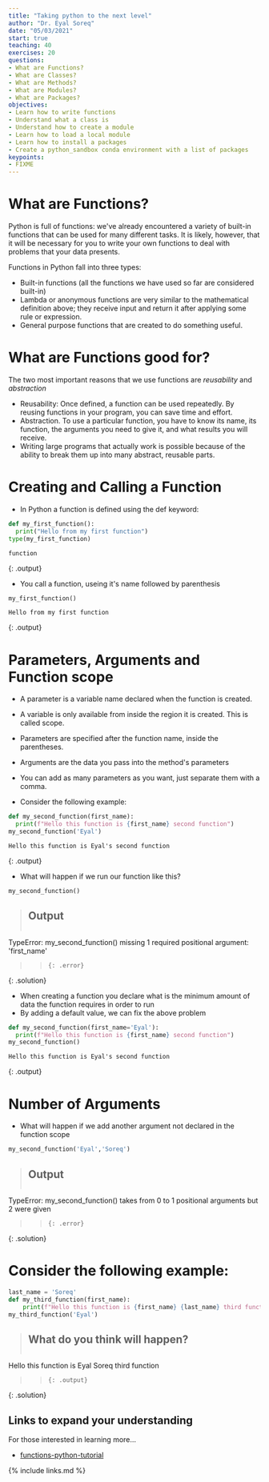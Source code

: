 ```yaml
---
title: "Taking python to the next level"
author: "Dr. Eyal Soreq" 
date: "05/03/2021"
start: true
teaching: 40
exercises: 20
questions:
- What are Functions?
- What are Classes?
- What are Methods?
- What are Modules? 
- What are Packages?
objectives:
- Learn how to write functions 
- Understand what a class is 
- Understand how to create a module 
- Learn how to load a local module 
- Learn how to install a packages
- Create a python_sandbox conda environment with a list of packages
keypoints:
- FIXME
---
```


# What are Functions?
Python is full of functions: we've already encountered a variety of built-in functions that can be used for many different tasks. It is likely, however, that it will be necessary for you to write your own functions to deal with problems that your data presents.

Functions in Python fall into three types:
- Built-in functions (all the functions we have used so far are considered built-in)
- Lambda or anonymous functions are very similar to the mathematical definition above; they receive input and return it after applying some rule or expression. 
- General purpose functions that are created to do something useful.

# What are Functions good for?

The two most important reasons that we use functions are *reusability* and *abstraction*

 - Reusability: Once defined, a function can be used repeatedly. By reusing functions in your program, you can save time and effort.
- Abstraction. To use a particular function, you have to know its name, its function, the arguments you need to give it, and what results you will receive.
- Writing large programs that actually work is possible because of the ability to break them up into many abstract, reusable parts.

# Creating and Calling a Function

- In Python a function is defined using the def keyword:

~~~python
def my_first_function():
  print("Hello from my first function")
type(my_first_function)  
~~~

~~~
function
~~~
{: .output}

- You call a function, useing it's name followed by parenthesis

~~~python
my_first_function()
~~~

~~~
Hello from my first function
~~~
{: .output}


# Parameters, Arguments and Function scope

- A parameter is a variable name declared when the function is created.
- A variable is only available from inside the region it is created. This is called scope.
- Parameters are specified after the function name, inside the parentheses. 
- Arguments are the data you pass into the method's parameters
- You can add as many parameters as you want, just separate them with a comma.

- Consider the following example: 

~~~python
def my_second_function(first_name):
  print(f"Hello this function is {first_name} second function")
my_second_function('Eyal')  
~~~

~~~
Hello this function is Eyal's second function
~~~
{: .output}


- What will happen if we run our function like this?


~~~python
my_second_function() 
~~~

> ## Output
> > ~~~
TypeError: my_second_function() missing 1 required positional argument: 'first_name'
> > ~~~
> > {: .error}
{: .solution}

- When creating a function you declare what is the minimum amount of data the function requires in order to run
- By adding a default value, we can fix the above problem

~~~python
def my_second_function(first_name='Eyal'):
  print(f"Hello this function is {first_name} second function")
my_second_function()  
~~~

~~~
Hello this function is Eyal's second function
~~~
{: .output}

# Number of Arguments

- What will happen if we add another argument not declared in the function scope

~~~python
my_second_function('Eyal','Soreq') 
~~~

> ## Output
> > ~~~
TypeError: my_second_function() takes from 0 to 1 positional arguments but 2 were given
> > ~~~
> > {: .error}
{: .solution}


# Consider the following example: 

~~~python
last_name = 'Soreq'
def my_third_function(first_name):
    print(f"Hello this function is {first_name} {last_name} third function")
my_third_function('Eyal')  
~~~

> ## What do you think will happen?
> > ~~~
Hello this function is Eyal Soreq third function
> > ~~~
> > {: .output}
{: .solution}

<!-- # Imports best practice 

We will go over this in detail next week, but it should be stated. 

- Use **import x** for importing packages and modules.
- Use **from x import y** where x is the package prefix, and y is the module name with no prefix.
- Use **from x import y as z** if two modules named y are to be imported or if y is an inconveniently long name.
- Use **import y as z** only when z is a standard abbreviation (e.g., np for NumPy). -->

## Links to expand your understanding 

For those interested in learning more...

- [functions-python-tutorial](https://www.datacamp.com/community/tutorials/functions-python-tutorial)

{% include links.md %}